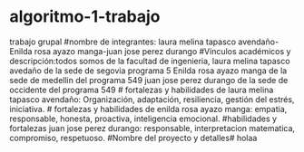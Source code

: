 # algoritmo-1-trabajo
trabajo grupal
#nombre de integrantes: laura melina tapasco avendaño-Enilda rosa ayazo manga-juan jose perez durango
#Vínculos académicos y descripción:todos somos de la facultad de ingenieria, laura melina tapasco avedaño de la sede de segovia programa 5 Enilda rosa ayazo manga de la sede de medellin del programa 549 juan jose perez durango de la sede de occidente del programa 549 # fortalezas y habilidades de laura melina tapasco avendaño: Organización, adaptación, resiliencia, gestión del estrés, iniciativa. # fortalezas y habilidades de enilda rosa ayazo manga: empatia, responsable, honesta, proactiva, inteligencia emocional.  #habilidades y fortalezas juan jose perez durango: responsable, interpretacion matematica, compromiso, respetuoso.
#Nombre del proyecto y detalles#
holaa
